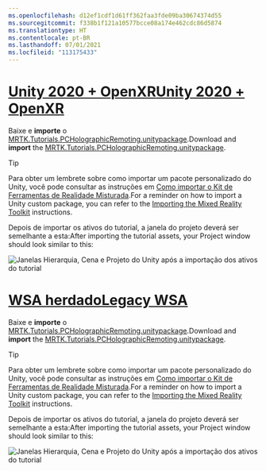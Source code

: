 ```yaml
---
ms.openlocfilehash: d12ef1cdf1d61ff362faa3fde09ba30674374d55
ms.sourcegitcommit: f338b1f121a10577bcce08a174e462cdc86d5874
ms.translationtype: HT
ms.contentlocale: pt-BR
ms.lasthandoff: 07/01/2021
ms.locfileid: "113175433"
---
```

# <a name="unity-2020--openxr"></a>[<span data-ttu-id="9b308-101">Unity 2020 + OpenXR</span><span class="sxs-lookup"><span data-stu-id="9b308-101">Unity 2020 + OpenXR</span></span>](#tab/openxr)

<span data-ttu-id="9b308-102">Baixe e **importe** o [MRTK.Tutorials.PCHolographicRemoting.unitypackage](https://github.com/microsoft/MixedRealityLearning/releases/download/pc-holographic-remoting-v2.4.1/MRTK.Tutorials.PCHolographicRemoting.OpenXR.unitypackage).</span><span class="sxs-lookup"><span data-stu-id="9b308-102">Download and **import** the [MRTK.Tutorials.PCHolographicRemoting.unitypackage](https://github.com/microsoft/MixedRealityLearning/releases/download/pc-holographic-remoting-v2.4.1/MRTK.Tutorials.PCHolographicRemoting.OpenXR.unitypackage).</span></span>

> [!TIP]
> <span data-ttu-id="9b308-103">Para obter um lembrete sobre como importar um pacote personalizado do Unity, você pode consultar as instruções em [Como importar o Kit de Ferramentas de Realidade Misturada](../mr-learning-base-04.md#importing-the-tutorial-assets).</span><span class="sxs-lookup"><span data-stu-id="9b308-103">For a reminder on how to import a Unity custom package, you can refer to the [Importing the Mixed Reality Toolkit](../mr-learning-base-04.md#importing-the-tutorial-assets) instructions.</span></span>

<span data-ttu-id="9b308-104">Depois de importar os ativos do tutorial, a janela do projeto deverá ser semelhante a esta:</span><span class="sxs-lookup"><span data-stu-id="9b308-104">After importing the tutorial assets, your Project window should look similar to this:</span></span>

![Janelas Hierarquia, Cena e Projeto do Unity após a importação dos ativos do tutorial](../images/mrlearning-pc-holographic-remoting/Tutorial1-Section2-Step1-1.png)

# <a name="legacy-wsa"></a>[<span data-ttu-id="9b308-106">WSA herdado</span><span class="sxs-lookup"><span data-stu-id="9b308-106">Legacy WSA</span></span>](#tab/wsa)

<span data-ttu-id="9b308-107">Baixe e **importe** o [MRTK.Tutorials.PCHolographicRemoting.unitypackage](https://github.com/microsoft/MixedRealityLearning/releases/download/pc-holographic-remoting-v2.4.1/MRTK.Tutorials.PCHolographicRemoting.LegacyWSA.unitypackage).</span><span class="sxs-lookup"><span data-stu-id="9b308-107">Download and **import** the [MRTK.Tutorials.PCHolographicRemoting.unitypackage](https://github.com/microsoft/MixedRealityLearning/releases/download/pc-holographic-remoting-v2.4.1/MRTK.Tutorials.PCHolographicRemoting.LegacyWSA.unitypackage).</span></span>

> [!TIP]
> <span data-ttu-id="9b308-108">Para obter um lembrete sobre como importar um pacote personalizado do Unity, você pode consultar as instruções em [Como importar o Kit de Ferramentas de Realidade Misturada](../mr-learning-base-04.md#importing-the-tutorial-assets).</span><span class="sxs-lookup"><span data-stu-id="9b308-108">For a reminder on how to import a Unity custom package, you can refer to the [Importing the Mixed Reality Toolkit](../mr-learning-base-04.md#importing-the-tutorial-assets) instructions.</span></span>

<span data-ttu-id="9b308-109">Depois de importar os ativos do tutorial, a janela do projeto deverá ser semelhante a esta:</span><span class="sxs-lookup"><span data-stu-id="9b308-109">After importing the tutorial assets, your Project window should look similar to this:</span></span>

![Janelas Hierarquia, Cena e Projeto do Unity após a importação dos ativos do tutorial](../images/mrlearning-pc-holographic-remoting/Tutorial1-Section2-Step1-1.png)
